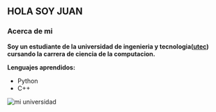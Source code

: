<!--
**jjoselblas27/jjoselblas27** is a ✨ _special_ ✨ repository because its `README.md` (this file) appears on your GitHub profile.

Here are some ideas to get you started:

- 🔭 I’m currently working on ...
- 🌱 I’m currently learning ...
- 👯 I’m looking to collaborate on ...
- 🤔 I’m looking for help with ...
- 💬 Ask me about ...
- 📫 How to reach me: ...
- 😄 Pronouns: ...
- ⚡ Fun fact: ...
-->

## HOLA SOY JUAN
### Acerca de mi
**Soy un estudiante de la universidad de ingenieria y tecnologia([utec](https://www.utec.edu.pe/))  cursando la carrera de ciencia de la computacion.**

__Lenguajes aprendidos:__
- Python
- C++
 
 ![mi universidad](https://upload.wikimedia.org/wikipedia/commons/thumb/9/96/Campus_UTEC_Lima.png/275px-Campus_UTEC_Lima.png)


